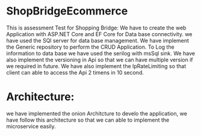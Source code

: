 # ShopBridgeEcommerce
This is assessment Test for Shopping Bridge: We have to create the web Application with ASP.NET Core and EF Core for Data base connectivity. we have used the SQl server for data base management.
We have implement the Generic repository to perform the CRUD Application. To Log the information to data base we have used the serilog with msSql sink. We have also implement
the versioning in Api so that we can have multiple version if we required in future. We have also implement the IpRateLimiting so that client can able to access the Api 2 timens in 10 second.

# Architecture:
we have implemented the onion Architcture to develo the application, we have follow this architecture so that we can able to implement the microservice easily.
